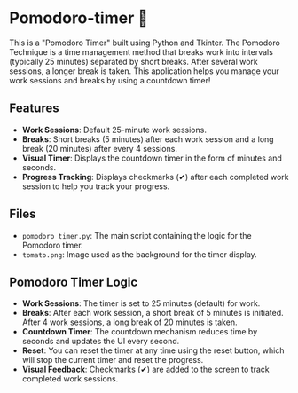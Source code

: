 # Pomodoro-timer 🍅

This is a "Pomodoro Timer" built using Python and Tkinter. The Pomodoro Technique is a time management method that breaks work into intervals (typically 25 minutes) separated by short breaks. After several work sessions, a longer break is taken. This application helps you manage your work sessions and breaks by using a countdown timer!

## Features

- **Work Sessions**: Default 25-minute work sessions.
- **Breaks**: Short breaks (5 minutes) after each work session and a long break (20 minutes) after every 4 sessions.
- **Visual Timer**: Displays the countdown timer in the form of minutes and seconds.
- **Progress Tracking**: Displays checkmarks (✔) after each completed work session to help you track your progress.

## Files

- `pomodoro_timer.py`: The main script containing the logic for the Pomodoro timer.
- `tomato.png`: Image used as the background for the timer display.

## Pomodoro Timer Logic

- **Work Sessions**: The timer is set to 25 minutes (default) for work.
- **Breaks**: After each work session, a short break of 5 minutes is initiated. After 4 work sessions, a long break of 20 minutes is taken.
- **Countdown Timer**: The countdown mechanism reduces time by seconds and updates the UI every second.
- **Reset**: You can reset the timer at any time using the reset button, which will stop the current timer and reset the progress.
- **Visual Feedback**: Checkmarks (✔) are added to the screen to track completed work sessions.
